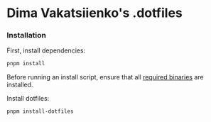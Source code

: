 # Dima Vakatsiienko's .dotfiles

### Installation

First, install dependencies:

```bash
pnpm install
```

Before running an install script, ensure that all
[required binaries](https://github.com/dvakatsiienko/.dotfiles/blob/main/script/install-dotfiles.mjs#L36)
are installed.

Install dotfiles:

```bash
pnpm install-dotfiles
```
